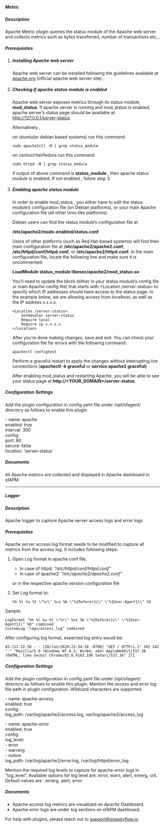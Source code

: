 ##### Metric

##### Description

Apache Metric plugin queries the status module of the Apache web server and collects metrics such as bytes transferred, number of transactions etc,..

##### Prerequisites

1. ##### Installing Apache web server

   Apache web server can be installed following the guidelines available at [apache.org](https://httpd.apache.org/docs/2.4/install.html)  (official apache web server site) .

2. ##### Checking if apache status module is enabled

   Apache web server exposes metrics through its status module, **mod_status**. If apache server is running and mod_status is enabled, apache server’s status page should be available at http://127.0.0.1/server-status. 

   Alternatively , 

   on ubuntu(or debian based systems) run this command 

   ```
   sudo apache2ctl -M | grep status_module
   ```

   on centos/rhel/fedora run this command

   ```
   sudo httpd -M | grep status_module
   ```

   if output of above command is **status_module** , then apache status module is enabled.
   If not enabled , follow step 3.

3. ##### Enabling apache status module

   In order to enable mod_status , you either have to edit the status module’s configuration file (on Debian platforms), or your main Apache configuration file (all other Unix-like platforms).

   Debian users can find the status module’s configuration file at 

   **/etc/apache2/mods-enabled/status.conf**

    

   Users of other platforms (such as Red Hat–based systems) will find their main configuration file at **/etc/apache2/apache2.conf**, **/etc/httpd/conf/httpd.conf**, or **/etc/apache2/httpd.conf**. In the main configuration file, locate the following line and make sure it is uncommented:

   **LoadModule status_module libexec/apache2/mod_status.so**

    

   You’ll need to update the block (either in your status module’s config file or main Apache config file) that starts with <Location /server-status> to specify which IP addresses should have access to the status page. In the example below, we are allowing access from localhost, as well as the IP address x.x.x.x. 

   ```
   <Location /server-status>
       SetHandler server-status
       Require local
       Require ip x.x.x.x
   </Location>
   ```

   After you’re done making changes, save and exit. You can check your configuration file for errors with the following command:

   ```
   apachectl configtest 
   ```

   Perform a graceful restart to apply the changes without interrupting live connections (**apachectl -k graceful** or **service apache2 graceful)**

   After enabling mod_status and restarting Apache, you will be able to see your status page at **http://<YOUR_DOMAIN>/server-status**.
   
   

##### Configuration Settings

Add the plugin configuration in config.yaml file under /opt/sfagent/ directory as follows to enable this plugin

<div class="sfpollerExample">
  <div> - name: apache </div>
  <div class="innerLeft">
    <div>enabled: true </div>
    <div>interval: 300 </div>
    <div>config:</div>
    <div class="innerLeft">
      <div>port: 80 </div>
      <div>secure: false </div>
      <div>location: 'server-status' </div>
    </div>
  </div>
</div>

##### Documents

All Apache metrics are collected and displayed in Apache dashboard in sfAPM. 

------
##### Logger

##### Description

Apache logger to capture Apache server access logs and error logs

##### Prerequisites

Apache server access log format needs to be modified to capture all metrics from the access log. It includes following steps:

1. Open Log format in apache conf file,

   - In case of httpd: *“/etc/httpd/conf/httpd.conf”* 
   - In case of apache2: *“/etc/apache2/apache2.conf”* 

   or in the respective apache version configuration file

2. Set Log format to:

   ```
   %h %l %u %t \"%r\" %>s %b \"%{Referer}i\" \"%{User-Agent}i\" %D
   ```

Sample: 

```
LogFormat "%h %l %u %t \"%r\" %>s %b \"%{Referer}i\" \"%{User-Agent}i\" %D" combined
CustomLog "logs/access_log" combined
```

After configuring log format, expected log entry would be:

```
45.112.52.50 - - [28/Jun/2020:23:34:10 -0700] "GET / HTTP/1.1" 302 242 "-" "Mozilla/5.0 (Windows NT 6.2; Win64; x64) AppleWebKit/537.36 (KHTML, like Gecko) Chrome/83.0.4103.106 Safari/537.36" 271
```

##### Configuration Settings

Add the plugin configuration in config.yaml file under /opt/sfagent/ directory as follows to enable this plugin. Mention the access and error log file path in plugin configuration. Wildcard characters are supported.

<div class="sfpollerExample">
  <div>- name: apache-access</div>
  <div class="innerLeft">
    <div>enabled: true</div>
    <div>config:</div>
    <div class="innerLeft">
      <div>log_path: /var/log/apache2/access.log, var/log/apache2/access_log</div>
    </div>
  </div>
  <p></p>
  <div>- name: apache-error</div>
  <div class="innerLeft">
    <div>enabled: true</div>
    <div>config:</div>
    <div class="innerLeft">
      <div>log_level:</div>
      <div>- error</div>
      <div>- warning</div>
      <div>- notice</div>
      <div>log_path: /var/log/apache2/error.log, /var/log/httpd/error_log</div>
    </div>
  </div>
</div>

Mention the required log levels to capture for apache-error logs in “log_level”. Available options for log level are: error, warn, alert, emerg, crit. Default values are : emerg, alert, error

##### Documents

- Apache access log metrics are visualized on *Apache* Dashboard.
- Apache error logs are under log sections on sfAPM dashboard.

For help with plugins, please reach out to [support@snappyflow.io](mailto:support@snappyflow.io).
